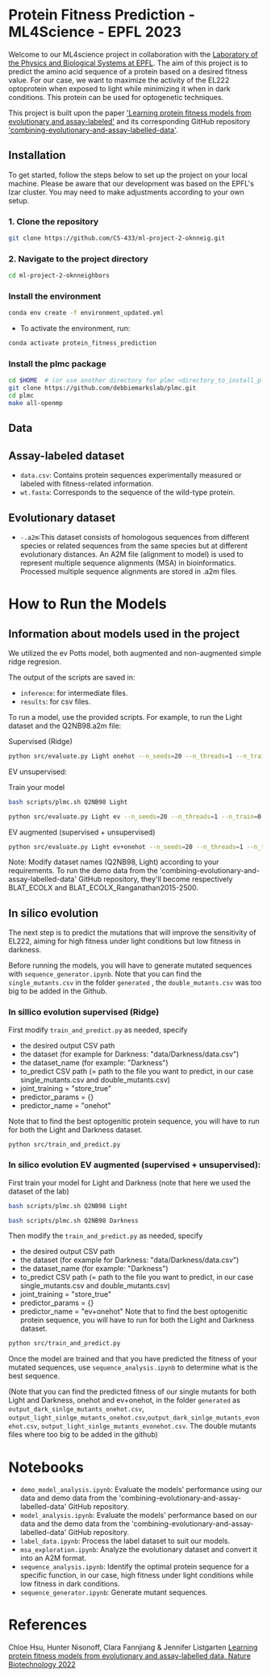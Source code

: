 # Protein Fitness Prediction - ML4Science - EPFL 2023

Welcome to our ML4science project in collaboration with the [Laboratory of the Physics and Biological Systems at EPFL](https://www.epfl.ch/labs/lpbs/). The aim of this project is to predict the amino acid sequence of a protein based on a desired fitness value. For our case, we want to maximize the activity of the EL222 optoprotein when exposed to light while minimizing it when in dark conditions. This protein can be used for optogenetic techniques.

This project is built upon the paper ['Learning protein fitness models from evolutionary and assay-labeled'](https://www.nature.com/articles/s41587-021-01146-5) and its corresponding GitHub repository ['combining-evolutionary-and-assay-labelled-data'](https://github.com/chloechsu/combining-evolutionary-and-assay-labelled-data).


## Installation

To get started, follow the steps below to set up the project on your local machine. Please be aware that our development was based on the EPFL's Izar cluster. You may need to make adjustments according to your own setup.

### 1. Clone the repository
```bash
git clone https://github.com/CS-433/ml-project-2-oknneig.git
```
### 2. Navigate to the project directory
```bash
cd ml-project-2-oknneighbors
```
### Install the environment
```bash
conda env create -f environment_updated.yml
```
- To activate the environment, run: 
```bash
conda activate protein_fitness_prediction
```
### Install the plmc package
```bash
cd $HOME  # (or use another directory for plmc <directory_to_install_plmc> and modify `scripts/plmc.sh` accordingly with the custom directory)
git clone https://github.com/debbiemarkslab/plmc.git
cd plmc
make all-openmp
```
## Data

## Assay-labeled dataset

- `data.csv`: Contains protein sequences experimentally measured or labeled with fitness-related information.
- `wt.fasta`: Corresponds to the sequence of the wild-type protein.

## Evolutionary dataset

- `-.a2m`:This dataset consists of homologous sequences from different species or related sequences from the same species but at different evolutionary distances. An A2M file (alignment to model) is used to represent multiple sequence alignments (MSA) in bioinformatics. Processed multiple sequence alignments are stored in .a2m files.

# How to Run the Models

## Information about models used in the project

We utilized the ev Potts model, both augmented and non-augmented simple ridge regresion.

The output of the scripts are saved in:

- `inference`: for intermediate files.
- `results`: for csv files.

To run a model, use the provided scripts. For example, to run the Light dataset and the Q2NB98.a2m file:

Supervised (Ridge)

```bash
python src/evaluate.py Light onehot --n_seeds=20 --n_threads=1 --n_train=-1
```

EV unsupervised:

Train your model

```bash
bash scripts/plmc.sh Q2NB98 Light
```
```bash
python src/evaluate.py Light ev --n_seeds=20 --n_threads=1 --n_train=0
```
EV augmented (supervised + unsupervised)

```bash
python src/evaluate.py Light ev+onehot --n_seeds=20 --n_threads=1 --n_train=-1
```
Note: Modify dataset names (Q2NB98, Light) according to your requirements. To run the demo data from the 'combining-evolutionary-and-assay-labelled-data' GitHub repository, they'll become respectively BLAT_ECOLX and BLAT_ECOLX_Ranganathan2015-2500. 

 

## In silico evolution

The next step is to predict the mutations that will improve the sensitivity of EL222, aiming for high fitness under light conditions but low fitness in darkness.

Before running the models, you will have to generate mutated sequences with `sequence_generator.ipynb`. Note that you can find the `single_mutants.csv` in the folder `generated` , the `double_mutants.csv` was too big to be added in the Github.

### In sillico evolution supervised (Ridge)
First modify `train_and_predict.py` as needed, specify 

- the desired output CSV path
- the dataset (for example for Darkness: "data/Darkness/data.csv")
- the dataset_name (for example: "Darkness")
- to_predict CSV path (= path to the file you want to predict, in our case single_mutants.csv and double_mutants.csv)
- joint_training = "store_true"
- predictor_params = {}
- predictor_name = "onehot"
  
Note that to find the best optogenitic protein sequence, you will have to run for both the Light and Darkness dataset.

```bash
python src/train_and_predict.py 
```
### In silico evolution EV augmented (supervised + unsupervised):
First train your model for Light and Darkness (note that here we used the dataset of the lab)
```bash
bash scripts/plmc.sh Q2NB98 Light
```
```bash
bash scripts/plmc.sh Q2NB98 Darkness
```

Then modify the `train_and_predict.py` as needed, specify 

- the desired output CSV path
- the dataset (for example for Darkness: "data/Darkness/data.csv")
- the dataset_name (for example: "Darkness")
- to_predict CSV path (= path to the file you want to predict, in our case single_mutants.csv and double_mutants.csv)
- joint_training = "store_true"
- predictor_params = {}
- predictor_name = "ev+onehot"
Note that to find the best optogenitic protein sequence, you will have to run for both the Light and Darkness dataset.

```bash
python src/train_and_predict.py 
```
Once the model are trained and that you have predicted the fitness of your mutated sequences, use `sequence_analysis.ipynb` to determine what is the best sequence. 

(Note that you can find the predicted fitness of our single mutants for both Light and Darkness, onehot and ev+onehot, in the folder `generated` as `output_dark_sinlge_mutants_onehot.csv`, `output_light_sinlge_mutants_onehot.csv`,`output_dark_sinlge_mutants_evonehot.csv`, `output_light_sinlge_mutants_evonehot.csv`. The double mutants files where too big to be added in the github)

# Notebooks

- `demo_model_analysis.ipynb`: Evaluate the models' performance using our data and demo data from the 'combining-evolutionary-and-assay-labelled-data' GitHub repository.
- `model_analysis.ipynb`: Evaluate the models' performance based on our data and the demo data from the 'combining-evolutionary-and-assay-labelled-data' GitHub repository.
- `label_data.ipynb`: Process the label dataset to suit our models.
- `msa_exploration.ipynb`: Analyze the evolutionary dataset and convert it into an A2M format.
- `sequence_analysis.ipynb`: Identify the optimal protein sequence for a specific function, in our case, high fitness under light conditions while low fitness in dark conditions.
- `sequence_generator.ipynb`: Generate mutant sequences.


# References
Chloe Hsu, Hunter Nisonoff, Clara Fannjiang & Jennifer Listgarten [Learning protein fitness models from evolutionary and assay-labelled data, Nature Biotechnology 2022](https://www.nature.com/articles/s41587-021-01146-5)



